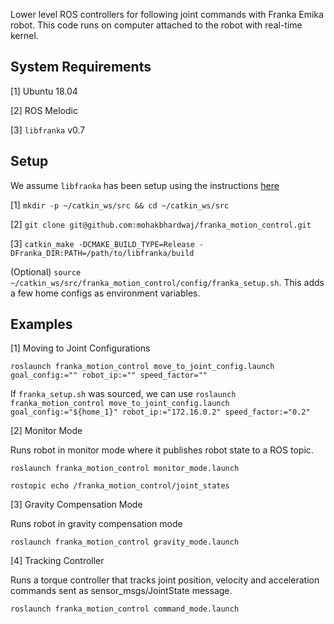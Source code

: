 Lower level ROS controllers for following joint commands with Franka Emika robot. This code runs on computer attached to the robot with real-time kernel. 

## System Requirements

[1] Ubuntu 18.04

[2] ROS Melodic

[3] `libfranka` v0.7

## Setup

We assume `libfranka` has been setup using the instructions [here](https://frankaemika.github.io/docs/installation_linux.html)

[1] ```mkdir -p ~/catkin_ws/src && cd ~/catkin_ws/src```

[2] ```git clone git@github.com:mohakbhardwaj/franka_motion_control.git```

[3] ```catkin_make -DCMAKE_BUILD_TYPE=Release -DFranka_DIR:PATH=/path/to/libfranka/build``` 


(Optional) ``source ~/catkin_ws/src/franka_motion_control/config/franka_setup.sh``. This adds a few home configs as environment variables.

## Examples
 
[1] Moving to Joint Configurations

```roslaunch franka_motion_control move_to_joint_config.launch goal_config:="" robot_ip:="" speed_factor=""```

If `franka_setup.sh` was sourced, we can use
```roslaunch franka_motion_control move_to_joint_config.launch goal_config:="${home_1}" robot_ip:="172.16.0.2" speed_factor:="0.2"```


[2] Monitor Mode

Runs robot in monitor mode where it publishes robot state to a ROS topic.

`roslaunch franka_motion_control monitor_mode.launch`

`rostopic echo /franka_motion_control/joint_states`

[3] Gravity Compensation Mode

Runs robot in gravity compensation mode

`roslaunch franka_motion_control gravity_mode.launch `

[4] Tracking Controller

Runs a torque controller that tracks joint position, velocity and acceleration commands sent as sensor_msgs/JointState message.

`roslaunch franka_motion_control command_mode.launch`

